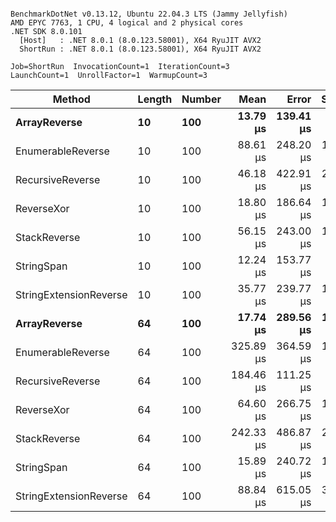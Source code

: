```

BenchmarkDotNet v0.13.12, Ubuntu 22.04.3 LTS (Jammy Jellyfish)
AMD EPYC 7763, 1 CPU, 4 logical and 2 physical cores
.NET SDK 8.0.101
  [Host]   : .NET 8.0.1 (8.0.123.58001), X64 RyuJIT AVX2
  ShortRun : .NET 8.0.1 (8.0.123.58001), X64 RyuJIT AVX2

Job=ShortRun  InvocationCount=1  IterationCount=3  
LaunchCount=1  UnrollFactor=1  WarmupCount=3  

```
| Method                 | Length | Number | Mean      | Error     | StdDev    | Median     | Min        | Max       | Allocated |
|----------------------- |------- |------- |----------:|----------:|----------:|-----------:|-----------:|----------:|----------:|
| **ArrayReverse**           | **10**     | **100**    |  **13.79 μs** | **139.41 μs** |  **7.642 μs** |  **11.392 μs** |   **7.635 μs** |  **22.34 μs** |  **10.09 KB** |
| EnumerableReverse      | 10     | 100    |  88.61 μs | 248.20 μs | 13.605 μs |  83.145 μs |  78.596 μs | 104.10 μs |  25.72 KB |
| RecursiveReverse       | 10     | 100    |  46.18 μs | 422.91 μs | 23.181 μs |  36.437 μs |  29.465 μs |  72.64 μs |  56.97 KB |
| ReverseXor             | 10     | 100    |  18.80 μs | 186.64 μs | 10.230 μs |  14.837 μs |  11.140 μs |  30.42 μs |  10.09 KB |
| StackReverse           | 10     | 100    |  56.15 μs | 243.00 μs | 13.320 μs |  48.821 μs |  48.099 μs |  71.52 μs |  31.19 KB |
| StringSpan             | 10     | 100    |  12.24 μs | 153.77 μs |  8.428 μs |   7.474 μs |   7.273 μs |  21.97 μs |   5.41 KB |
| StringExtensionReverse | 10     | 100    |  35.77 μs | 239.77 μs | 13.143 μs |  28.487 μs |  27.876 μs |  50.94 μs |  28.84 KB |
| **ArrayReverse**           | **64**     | **100**    |  **17.74 μs** | **289.56 μs** | **15.872 μs** |   **8.877 μs** |   **8.286 μs** |  **36.07 μs** |  **30.41 KB** |
| EnumerableReverse      | 64     | 100    | 325.89 μs | 364.59 μs | 19.984 μs | 334.342 μs | 303.065 μs | 340.25 μs |  59.31 KB |
| RecursiveReverse       | 64     | 100    | 184.46 μs | 111.25 μs |  6.098 μs | 187.678 μs | 177.430 μs | 188.28 μs | 710.88 KB |
| ReverseXor             | 64     | 100    |  64.60 μs | 266.75 μs | 14.621 μs |  61.924 μs |  51.495 μs |  80.37 μs |  30.41 KB |
| StackReverse           | 64     | 100    | 242.33 μs | 486.87 μs | 26.687 μs | 240.317 μs | 216.703 μs | 269.96 μs |  88.22 KB |
| StringSpan             | 64     | 100    |  15.89 μs | 240.72 μs | 13.195 μs |   8.396 μs |   8.156 μs |  31.13 μs |  15.56 KB |
| StringExtensionReverse | 64     | 100    |  88.84 μs | 615.05 μs | 33.713 μs |  69.379 μs |  69.369 μs | 127.77 μs |  68.69 KB |
